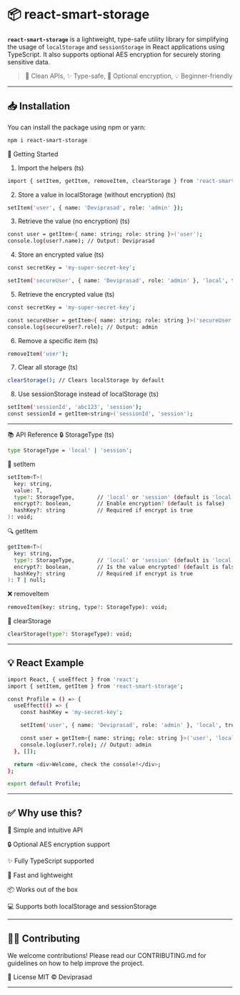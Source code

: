 # 📦 react-smart-storage

**`react-smart-storage`** is a lightweight, type-safe utility library for simplifying the usage of `localStorage` and `sessionStorage` in React applications using TypeScript. It also supports optional AES encryption for securely storing sensitive data.

> 🚀 Clean APIs, ✨ Type-safe, 🔐 Optional encryption, 💡 Beginner-friendly

---

## 📥 Installation

You can install the package using npm or yarn:

```bash
npm i react-smart-storage
```

🔧 Getting Started
1. Import the helpers (ts)
```bash
import { setItem, getItem, removeItem, clearStorage } from 'react-smart-storage';
```
2. Store a value in localStorage (without encryption) (ts)
```bash
setItem('user', { name: 'Deviprasad', role: 'admin' });
```
3. Retrieve the value (no encryption) (ts)
```bash
const user = getItem<{ name: string; role: string }>('user');
console.log(user?.name); // Output: Deviprasad
```
4. Store an encrypted value (ts)
```bash
const secretKey = 'my-super-secret-key';

setItem('secureUser', { name: 'Deviprasad', role: 'admin' }, 'local', true, secretKey);

```
5. Retrieve the encrypted value (ts)
```bash
const secretKey = 'my-super-secret-key';

const secureUser = getItem<{ name: string; role: string }>('secureUser', 'local', true, secretKey);
console.log(secureUser?.role); // Output: admin

```

6. Remove a specific item (ts)
```bash
removeItem('user');
```
7. Clear all storage (ts)
```bash
clearStorage(); // Clears localStorage by default
```
8. Use sessionStorage instead of localStorage (ts)
```bash
setItem('sessionId', 'abc123', 'session');
const sessionId = getItem<string>('sessionId', 'session');
```
---
📚 API Reference
🔒 StorageType (ts)
```bash
type StorageType = 'local' | 'session';
```
💾 setItem
```bash
setItem<T>(
  key: string,
  value: T,
  type?: StorageType,       // 'local' or 'session' (default is 'local')
  encrypt?: boolean,        // Enable encryption? (default is false)
  hashKey?: string          // Required if encrypt is true
): void;

```
🔍 getItem
```bash
getItem<T>(
  key: string,
  type?: StorageType,       // 'local' or 'session' (default is 'local')
  encrypt?: boolean,        // Is the value encrypted? (default is false)
  hashKey?: string          // Required if encrypt is true
): T | null;

```

❌ removeItem
```bash
removeItem(key: string, type?: StorageType): void;
```

🧹 clearStorage
```bash
clearStorage(type?: StorageType): void;
```

---
## 💡 React Example
```bash
import React, { useEffect } from 'react';
import { setItem, getItem } from 'react-smart-storage';

const Profile = () => {
  useEffect(() => {
    const hashKey = 'my-secret-key';

    setItem('user', { name: 'Deviprasad', role: 'admin' }, 'local', true, hashKey);

    const user = getItem<{ name: string; role: string }>('user', 'local', true, hashKey);
    console.log(user?.role); // Output: admin
  }, []);

  return <div>Welcome, check the console!</div>;
};

export default Profile;

```
---

## ✅ Why use this?  

🧠 Simple and intuitive API

🔒 Optional AES encryption support

✨ Fully TypeScript supported

🚀 Fast and lightweight

📦 Works out of the box

💻 Supports both localStorage and sessionStorage

---
## 🧑‍💻 Contributing
We welcome contributions! Please read our CONTRIBUTING.md for guidelines on how to help improve the project.

📄 License
MIT © Deviprasad



---

